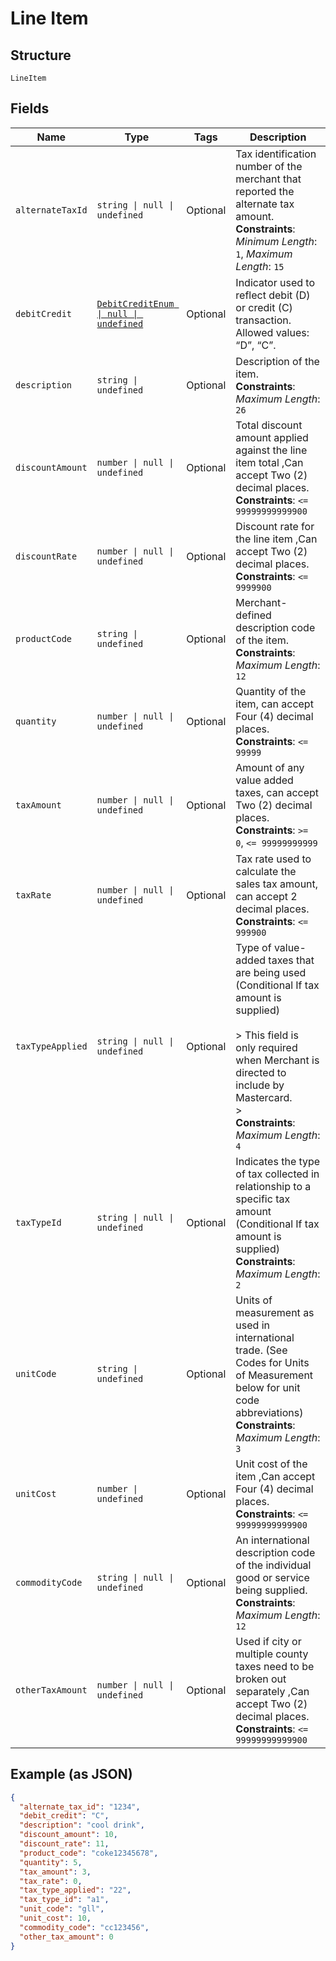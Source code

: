 
# Line Item

## Structure

`LineItem`

## Fields

| Name | Type | Tags | Description |
|  --- | --- | --- | --- |
| `alternateTaxId` | `string \| null \| undefined` | Optional | Tax identification number of the merchant that reported the alternate tax amount.<br>**Constraints**: *Minimum Length*: `1`, *Maximum Length*: `15` |
| `debitCredit` | [`DebitCreditEnum \| null \| undefined`](../../doc/models/debit-credit-enum.md) | Optional | Indicator used to reflect debit (D) or credit (C) transaction. Allowed values: “D”, “C”. |
| `description` | `string \| undefined` | Optional | Description of the item.<br>**Constraints**: *Maximum Length*: `26` |
| `discountAmount` | `number \| null \| undefined` | Optional | Total discount amount applied against the line item total ,Can accept Two (2) decimal places.<br>**Constraints**: `<= 99999999999900` |
| `discountRate` | `number \| null \| undefined` | Optional | Discount rate for the line item ,Can accept Two (2) decimal places.<br>**Constraints**: `<= 9999900` |
| `productCode` | `string \| undefined` | Optional | Merchant-defined description code of the item.<br>**Constraints**: *Maximum Length*: `12` |
| `quantity` | `number \| null \| undefined` | Optional | Quantity of the item, can accept Four (4) decimal places.<br>**Constraints**: `<= 99999` |
| `taxAmount` | `number \| null \| undefined` | Optional | Amount of any value added taxes, can accept Two (2) decimal places.<br>**Constraints**: `>= 0`, `<= 99999999999` |
| `taxRate` | `number \| null \| undefined` | Optional | Tax rate used to calculate the sales tax amount, can accept 2 decimal places.<br>**Constraints**: `<= 999900` |
| `taxTypeApplied` | `string \| null \| undefined` | Optional | Type of value-added taxes that are being used (Conditional If tax amount is supplied)<br><br>> This field is only required when Merchant is directed to include by Mastercard.<br>> <br>**Constraints**: *Maximum Length*: `4` |
| `taxTypeId` | `string \| null \| undefined` | Optional | Indicates the type of tax collected in relationship to a specific tax amount (Conditional If tax amount is supplied)<br>**Constraints**: *Maximum Length*: `2` |
| `unitCode` | `string \| undefined` | Optional | Units of measurement as used in international trade. (See Codes for Units of Measurement below for unit code abbreviations)<br>**Constraints**: *Maximum Length*: `3` |
| `unitCost` | `number \| undefined` | Optional | Unit cost of the item ,Can accept Four (4) decimal places.<br>**Constraints**: `<= 99999999999900` |
| `commodityCode` | `string \| null \| undefined` | Optional | An international description code of the individual good or service being supplied.<br>**Constraints**: *Maximum Length*: `12` |
| `otherTaxAmount` | `number \| null \| undefined` | Optional | Used if city or multiple county taxes need to be broken out separately ,Can accept Two (2) decimal places.<br>**Constraints**: `<= 99999999999900` |

## Example (as JSON)

```json
{
  "alternate_tax_id": "1234",
  "debit_credit": "C",
  "description": "cool drink",
  "discount_amount": 10,
  "discount_rate": 11,
  "product_code": "coke12345678",
  "quantity": 5,
  "tax_amount": 3,
  "tax_rate": 0,
  "tax_type_applied": "22",
  "tax_type_id": "a1",
  "unit_code": "gll",
  "unit_cost": 10,
  "commodity_code": "cc123456",
  "other_tax_amount": 0
}
```

